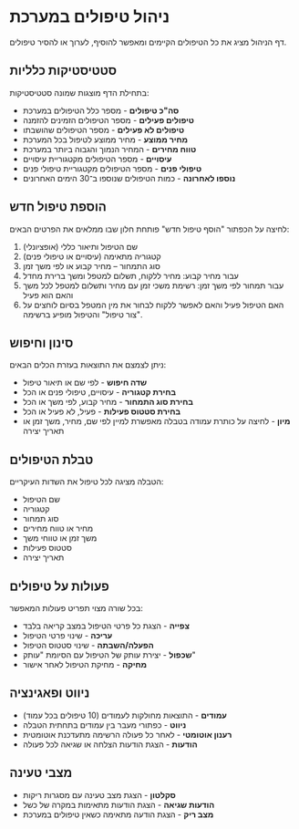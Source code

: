 # ניהול טיפולים במערכת

דף הניהול מציג את כל הטיפולים הקיימים ומאפשר להוסיף, לערוך או להסיר טיפולים.

## סטטיסטיקות כלליות
בתחילת הדף מוצגות שמונה סטטיסטיקות:
- **סה"כ טיפולים** - מספר כלל הטיפולים במערכת
- **טיפולים פעילים** - מספר הטיפולים הזמינים להזמנה
- **טיפולים לא פעילים** - מספר הטיפולים שהושבתו
- **מחיר ממוצע** - מחיר ממוצע לטיפול בכל המערכת
- **טווח מחירים** - המחיר הנמוך והגבוה ביותר במערכת
- **עיסויים** - מספר הטיפולים מקטגוריית עיסויים
- **טיפולי פנים** - מספר הטיפולים מקטגוריית טיפולי פנים
- **נוספו לאחרונה** - כמות הטיפולים שנוספו ב־30 הימים האחרונים

## הוספת טיפול חדש
לחיצה על הכפתור "הוסף טיפול חדש" פותחת חלון שבו ממלאים את הפרטים הבאים:
1. שם הטיפול ותיאור כללי (אופציונלי)
2. קטגוריה מתאימה (עיסויים או טיפולי פנים)
3. סוג התמחור – מחיר קבוע או לפי משך זמן
4. עבור מחיר קבוע: מחיר ללקוח, תשלום למטפל ומשך ברירת מחדל
5. עבור תמחור לפי משך זמן: רשימת משכי זמן עם מחיר ותשלום למטפל לכל משך והאם הוא פעיל
6. האם הטיפול פעיל והאם לאפשר ללקוח לבחור את מין המטפל
בסיום לוחצים על "צור טיפול" והטיפול מופיע ברשימה.

## סינון וחיפוש
ניתן לצמצם את התוצאות בעזרת הכלים הבאים:
- **שדה חיפוש** - לפי שם או תיאור טיפול
- **בחירת קטגוריה** - עיסויים, טיפולי פנים או הכל
- **בחירת סוג התמחור** - מחיר קבוע, לפי משך או הכל
- **בחירת סטטוס פעילות** - פעיל, לא פעיל או הכל
- **מיון** - לחיצה על כותרת עמודה בטבלה מאפשרת למיין לפי שם, מחיר, משך זמן או תאריך יצירה

## טבלת הטיפולים
הטבלה מציגה לכל טיפול את השדות העיקריים:
- שם הטיפול
- קטגוריה
- סוג תמחור
- מחיר או טווח מחירים
- משך זמן או טווחי משך
- סטטוס פעילות
- תאריך יצירה

## פעולות על טיפולים
בכל שורה מצוי תפריט פעולות המאפשר:
- **צפייה** - הצגת כל פרטי הטיפול במצב קריאה בלבד
- **עריכה** - שינוי פרטי הטיפול
- **הפעלה/השבתה** - שינוי סטטוס הטיפול
- **שכפול** - יצירת עותק של הטיפול עם הסיומת "עותק"
- **מחיקה** - מחיקת הטיפול לאחר אישור

## ניווט ופאגינציה
- **עמודים** - התוצאות מחולקות לעמודים (10 טיפולים בכל עמוד)
- **ניווט** - כפתורי מעבר בין עמודים בתחתית הטבלה
- **רענון אוטומטי** - לאחר כל פעולה הרשימה מתעדכנת אוטומטית
- **הודעות** - הצגת הודעות הצלחה או שגיאה לכל פעולה

## מצבי טעינה
- **סקלטון** - הצגת מצב טעינה עם מסגרות ריקות
- **הודעות שגיאה** - הצגת הודעות מתאימות במקרה של כשל
- **מצב ריק** - הצגת הודעה מתאימה כשאין טיפולים במערכת
